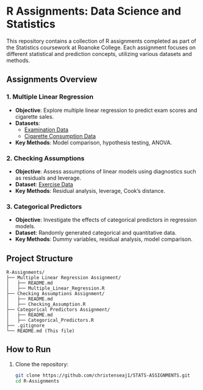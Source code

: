 # R Assignments: Data Science and Statistics

This repository contains a collection of R assignments completed as part of the Statistics coursework at Roanoke College. Each assignment focuses on different statistical and prediction concepts, utilizing various datasets and methods.

## Assignments Overview

### 1. **Multiple Linear Regression**
- **Objective**: Explore multiple linear regression to predict exam scores and cigarette sales.
- **Datasets**: 
  - [Examination Data](https://www1.aucegypt.edu/faculty/hadi/RABE6/Data6/Examination.Data.txt)
  - [Cigarette Consumption Data](https://www1.aucegypt.edu/faculty/hadi/RABE6/Data6/Cigarette.Consumption.txt)
- **Key Methods**: Model comparison, hypothesis testing, ANOVA.

### 2. **Checking Assumptions**
- **Objective**: Assess assumptions of linear models using diagnostics such as residuals and leverage.
- **Dataset**: [Exercise Data](https://www1.aucegypt.edu/faculty/hadi/RABE6/Data6/Exercise5.12.txt)
- **Key Methods**: Residual analysis, leverage, Cook’s distance.

### 3. **Categorical Predictors**
- **Objective**: Investigate the effects of categorical predictors in regression models.
- **Dataset**: Randomly generated categorical and quantitative data.
- **Key Methods**: Dummy variables, residual analysis, model comparison.

## Project Structure

```
R-Assignments/
├── Multiple Linear Regression Assignment/
│   ├── README.md
│   ├── Multiple_Linear_Regression.R
├── Checking Assumptions Assignment/
│   ├── README.md
│   ├── Checking_Assumption.R
├── Categorical Predictors Assignment/
│   ├── README.md
│   ├── Categorical_Predictors.R
├── .gitignore
└── README.md (This file)
```

## How to Run

1. Clone the repository:
   ```bash
   git clone https://github.com/christenseaj1/STATS-ASSIGNMENTS.git
   cd R-Assignments
